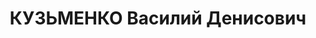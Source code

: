 ---
title: КУЗЬМЕНКО Василий Денисович
description: "родился в 1897 - расстрелян 1937, с 1918 член РКП(б) \n  Послужной список\
  \ \n  1928  секретарь Всеукраинского Совета профсоюзов \n  29.11.1927 - 9.4.19291\
  \  кандидат в члены ЦК КП(б) Украины \n  6.1928 - 9.4.1929  кандидат в члены Организационного\
  \ бюро ЦК КП(б) Украины \n  9.4.19291 - 30.8.19372  член ЦК КП(б) Украины  1929-X \
  \ 1930-XI  1934-XII  1937-XIII \n  9.4.1929 - 5.6.1930  член Организационного бюро\
  \ ЦК КП(б) Украины \n  1932 - 3.1933  председатель Исполнительного комитета Харьковского\
  \ областного Совета \n  1933 -   заместитель народного комиссара рабоче-крестьянской\
  \ инспекции Украинской ССР \n   - 1937  народный комиссар лесной промышленности\
  \ Украинской ССР \n  1937  арестован \n  1 Переведён из кандидатов в члены ЦК КП(б)\
  \ Украины Постановлением пленума ЦК КП(б) Украины 7 - 9.4.1929  \n  2 Выведен из\
  \ состава членов ЦК КП(б) Украины Постановлением пленума ЦК КП(б) Украины 29 - 30.8.1937"
---